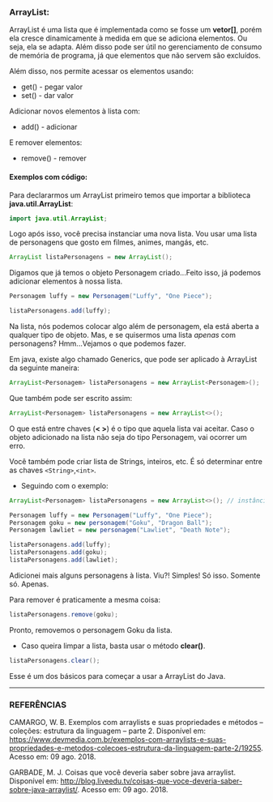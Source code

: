 ### ArrayList:

ArrayList é uma lista que é implementada como se fosse um **vetor[]**, porém ela cresce dinamicamente à medida em que se adiciona elementos. Ou seja, ela se adapta. Além disso pode ser útil no gerenciamento de consumo de memória de programa, já que elementos que não servem são excluídos.

Além disso, nos permite acessar os elementos usando:

* get() - pegar valor
* set() - dar valor

Adicionar novos elementos à lista com:

* add() - adicionar

E remover elementos:

* remove() - remover

#### Exemplos com código:

Para declararmos um ArrayList primeiro temos que importar a biblioteca **java.util.ArrayList**:

```java
import java.util.ArrayList;
```

Logo após isso, você precisa instanciar uma nova lista. Vou usar uma lista de personagens que gosto em filmes, animes, mangás, etc.

```java
ArrayList listaPersonagens = new ArrayList();
```

Digamos que já temos o objeto Personagem criado...Feito isso, já podemos adicionar elementos à nossa lista.

```java
Personagem luffy = new Personagem("Luffy", "One Piece");

listaPersonagens.add(luffy);
```
Na lista, nós podemos colocar algo além de personagem, ela está aberta a qualquer tipo de objeto. Mas, e se quisermos uma lista *apenas* com personagens? Hmm...Vejamos o que podemos fazer.

Em java, existe algo chamado Generics, que pode ser aplicado à ArrayList da seguinte maneira:

```java
ArrayList<Personagem> listaPersonagens = new ArrayList<Personagem>();
```

Que também pode ser escrito assim:

```java
ArrayList<Personagem> listaPersonagens = new ArrayList<>();
```
O que está entre chaves (**< >**) é o tipo que aquela lista vai aceitar. Caso o objeto adicionado na lista não seja do tipo Personagem, vai ocorrer um erro.

Você também pode criar lista de Strings, inteiros, etc. É só determinar entre as chaves `<String>`,`<int>`.

* Seguindo com o exemplo:

```java
ArrayList<Personagem> listaPersonagens = new ArrayList<>(); // instância da lista

Personagem luffy = new Personagem("Luffy", "One Piece");
Personagem goku = new personagem("Goku", "Dragon Ball");
Personagem lawliet = new personagem("Lawliet", "Death Note");

listaPersonagens.add(luffy);
listaPersonagens.add(goku);
listaPersonagens.add(lawliet);
```

Adicionei mais alguns personagens à lista. Viu?! Simples! Só isso. Somente só. Apenas.

Para remover é praticamente a mesma coisa:

```java
listaPersonagens.remove(goku);
```

Pronto, removemos o personagem Goku da lista.

* Caso queira limpar a lista, basta usar o método **clear()**.

```java
listaPersonagens.clear();
```

Esse é um dos básicos para começar a usar a ArrayList do Java.
___

### REFERÊNCIAS

CAMARGO, W. B. Exemplos com arraylists e suas propriedades e métodos – coleções: estrutura da linguagem – parte 2. Disponível em: <https://www.devmedia.com.br/exemplos-com-arraylists-e-suas-propriedades-e-metodos-colecoes-estrutura-da-linguagem-parte-2/19255>. Acesso em: 09 ago. 2018.

GARBADE, M. J. Coisas que você deveria saber sobre java arraylist. Disponível em: <http://blog.liveedu.tv/coisas-que-voce-deveria-saber-sobre-java-arraylist/>. Acesso em: 09 ago. 2018.
